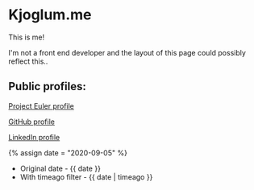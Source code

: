 ---
---

# Kjoglum.me

This is me!

I'm not a front end developer and the layout of this page
could possibly reflect this..


## Public profiles:

[Project Euler profile](https://projecteuler.net/profile/tkjoeglu.png)

[GitHub profile](https://github.com/thomakj)

[LinkedIn profile](https://www.linkedin.com/in/thomas-kj%C3%B8glum-b542b552)

{% assign date = "2020-09-05" %}

- Original date - {{ date }}
- With timeago filter - {{ date | timeago }}


